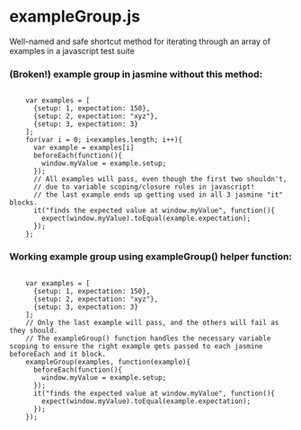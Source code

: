 # exampleGroup.js
Well-named and safe shortcut method for iterating through an array of examples in a javascript test suite

### (Broken!) example group in jasmine without this method:
```

    var examples = [
      {setup: 1, expectation: 150},
      {setup: 2, expectation: "xyz"},
      {setup: 3, expectation: 3}
    ];
    for(var i = 0; i<examples.length; i++){
      var example = examples[i]
      beforeEach(function(){
        window.myValue = example.setup;
      });
      // All examples will pass, even though the first two shouldn't, 
      // due to variable scoping/closure rules in javascript!
      // the last example ends up getting used in all 3 jasmine "it" blocks.
      it("finds the expected value at window.myValue", function(){
        expect(window.myValue).toEqual(example.expectation);
      });
    };       

```

### Working example group using exampleGroup() helper function:
```

    var examples = [
      {setup: 1, expectation: 150},
      {setup: 2, expectation: "xyz"},
      {setup: 3, expectation: 3}
    ];
    // Only the last example will pass, and the others will fail as they should.
    // The exampleGroup() function handles the necessary variable scoping to ensure the right example gets passed to each jasmine beforeEach and it block.
    exampleGroup(examples, function(example){
      beforeEach(function(){
        window.myValue = example.setup;
      });
      it("finds the expected value at window.myValue", function(){
        expect(window.myValue).toEqual(example.expectation);
      });
    });

```

